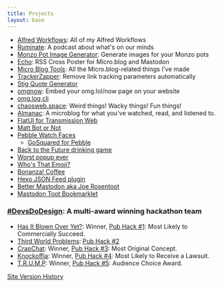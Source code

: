 ```yaml
---
title: Projects
layout: base
---
```

- [Alfred Workflows](/alfred-workflows): All of my Alfred Workflows
- [Ruminate](http://ruminatepodcast.com): A podcast about what's on our minds
- [Monzo Pot Image Generator](http://potimages.rknight.me): Generate images for your Monzo pots
- [Echo](http://echo.rknight.me/): RSS Cross Poster for Micro.blog and Mastodon
- [Micro Blog Tools](/projects/microblog/): All the Micro.blog-related things I've made
- [TrackerZapper](/apps/tracker-zapper): Remove link tracking parameters automatically
- [Stig Quote Generator](https://rknightuk.github.io/stig-quotes/)
- [omgnow](https://omgnow.rknight.me/): Embed your omg.lol/now page on your website
- [omg.log cli](https://github.com/rknightuk/omglolcli)
- [chaosweb.space](https://github.com/rknightuk/chaosweb): Weird things! Wacky things! Fun things!
- [Almanac](http://github.com/rknightuk/almanac/): A microblog for what you've watched, read, and listened to.
- [FlatUI for Transmission Web](https://github.com/rknightuk/transmission-flatUI)
- [Matt Bot or Not](https://rknightuk.github.io/mattbotornot/)
- [Pebble Watch Faces](https://github.com/rknightuk/pebble-faces)
  - [GoSquared for Pebble](https://github.com/rknightuk/gosquared-for-pebble)
- [Back to the Future drinking game](https://rknightuk.github.io/back-to-the-future-drinking-game/)
- [Worst popup ever](https://github.com/rknightuk/worst-popup-ever)
- [Who's That Emoji?](https://rknightuk.github.io/whos-that-emoji/)
- [Bonanza! Coffee](https://rknightuk.github.io/bonanzacoffee/)
- [Hexo JSON Feed plugin](https://github.com/rknightuk/hexo-generator-json-feed-org)
- [Better Mastodon aka Joe Rosentoot](https://rknightuk.github.io/better-mastodon)
- [Mastodon Toot Bookmarklet](https://rknightuk.github.io/mastodon-toot-bookmarklet/)

### [#DevsDoDesign](http://devsdodesign.com): A multi-award winning hackathon team

- [Has It Blown Over Yet?](http://blownover.devsdodesign.com/): Winner, [Pub Hack #1](http://www.pubhack.co.uk/pubhack-1-results-report): Most Likely to Commercially Succeed.
- [Third World Problems](http://thirdworldproblems.devsdodesign.com/): [Pub Hack #2](http://www.pubhack.co.uk/pubhack-2-the-winners-and-report/)
- [CrapChat](https://github.com/PubHack/CrapChat): Winner, [Pub Hack #3](http://www.pubhack.co.uk/pubhack-3-results): Most Original Concept.
- [Knockoffia](http://knockoffia.devsdodesign.com/): Winner, [Pub Hack #4](http://www.pubhack.co.uk/pubhack-4-the-results/): Most Likely to Receive a Lawsuit.
- [T.R.U.M.P](http://devsdodesign.com/T.R.U.M.P./): Winner, [Pub Hack #5](http://www.pubhack.co.uk/pubhack-5-results/): Audience Choice Award.

[Site Version History](/versions)
